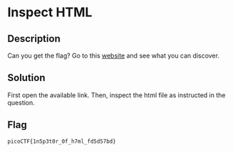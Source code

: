 # Inspect HTML

## Description

Can you get the flag?
Go to this [website](http://saturn.picoctf.net:59753/) and see what you can discover.

## Solution

First open the available link. Then, inspect the html file as instructed in the question.

## Flag

    picoCTF{1n5p3t0r_0f_h7ml_fd5d57bd}
